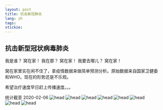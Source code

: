 ```yaml
---
layout: post
title: 抗击新冠肺炎
lang: zh
tags: 
stickie: 
---
```


## 抗击新型冠状病毒肺炎
我是谁？    窝在家！
我在那？    窝在家！
我要去哪儿？ 窝在家！

窝在家里实在闲不住了，拿疫情数据来做简单预测分析。原始数据来自国家卫健委和WHO。现在的形势还是不乐观。

希望治疗速度早日赶上传播速度。。。

统计截至 2020-02-06
![head]({{site.hosturl}}/assets/post_assets/newdata/head.png)
![head]({{site.hosturl}}/assets/post_assets/newdata/1qz.png)
![head]({{site.hosturl}}/assets/post_assets/newdata/2sw.png)
![head]({{site.hosturl}}/assets/post_assets/newdata/3zz.png)
![head]({{site.hosturl}}/assets/post_assets/newdata/4zy.png)
![head]({{site.hosturl}}/assets/post_assets/newdata/5hb.png)
![head]({{site.hosturl}}/assets/post_assets/newdata/6nhb.png)
![head]({{site.hosturl}}/assets/post_assets/newdata/7gw.png)
